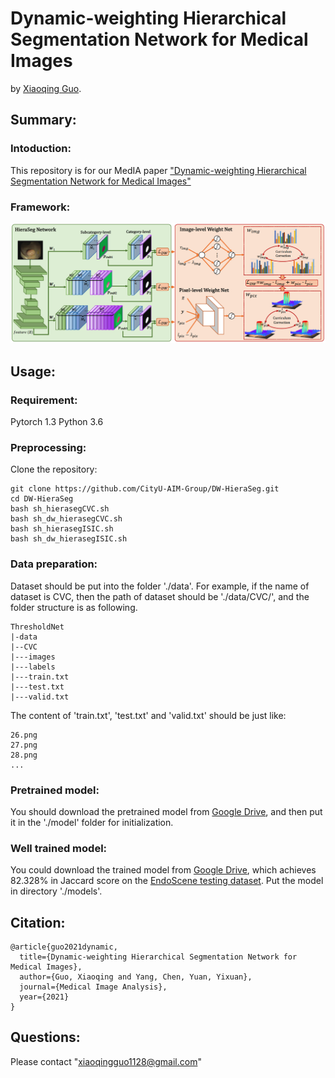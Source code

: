 # Dynamic-weighting Hierarchical Segmentation Network for Medical Images

by [Xiaoqing Guo](https://guo-xiaoqing.github.io/).

## Summary:

### Intoduction:
This repository is for our MedIA paper ["Dynamic-weighting Hierarchical Segmentation Network for Medical Images"]()

### Framework:
![](https://github.com/CityU-AIM-Group/DW-HieraSeg/raw/master/Figs/network.png)

## Usage:
### Requirement:
Pytorch 1.3
Python 3.6

### Preprocessing:
Clone the repository:
```
git clone https://github.com/CityU-AIM-Group/DW-HieraSeg.git
cd DW-HieraSeg 
bash sh_hierasegCVC.sh
bash sh_dw_hierasegCVC.sh
bash sh_hierasegISIC.sh
bash sh_dw_hierasegISIC.sh
```

### Data preparation:
Dataset should be put into the folder './data'. For example, if the name of dataset is CVC, then the path of dataset should be './data/CVC/', and the folder structure is as following.
```
ThresholdNet
|-data
|--CVC
|---images
|---labels
|---train.txt
|---test.txt
|---valid.txt
```
The content of 'train.txt', 'test.txt' and 'valid.txt' should be just like:
```
26.png
27.png
28.png
...
```

### Pretrained model:
You should download the pretrained model from [Google Drive](https://drive.google.com/file/d/1yeZxwV6dYHQJmj2i5x9PnB6u-rqvlkCj/view?usp=sharing), and then put it in the './model' folder for initialization. 

### Well trained model:
You could download the trained model from [Google Drive](https://drive.google.com/file/d/1kdBHzZJPyOmZ3d4dKp4RjFmDfYaK6C58/view?usp=sharing), which achieves 82.328% in Jaccard score on the [EndoScene testing dataset](https://www.hindawi.com/journals/jhe/2017/4037190/). Put the model in directory './models'.

## Citation:
```
@article{guo2021dynamic,
  title={Dynamic-weighting Hierarchical Segmentation Network for Medical Images},
  author={Guo, Xiaoqing and Yang, Chen, Yuan, Yixuan},
  journal={Medical Image Analysis},
  year={2021}
}
```

## Questions:
Please contact "xiaoqingguo1128@gmail.com" 
